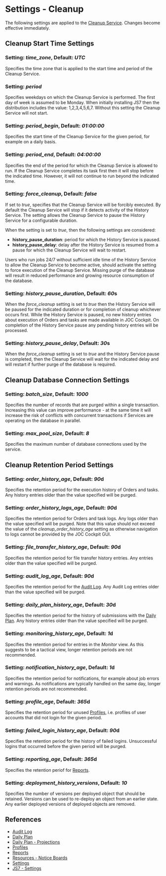 # Settings - Cleanup

The following settings are applied to the [Cleanup Service](/service-cleanup). Changes become effective immediately.

## Cleanup Start Time Settings

### Setting: *time_zone*, Default: *UTC*

Specifies the time zone that is applied to the start time and period of the Cleanup Service.

### Setting: *period*

Specifies weekdays on which the Cleanup Service is performed. The first day of week is assumed to be Monday. When initially installing JS7 then the distribution includes the value: 1,2,3,4,5,6,7. Without this setting the Cleanup Service will not start.

### Setting: *period_begin*, Default: *01:00:00*

Specifies the start time of the Cleanup Service for the given period, for example on a daily basis.

### Setting: *period_end*, Default: *04:00:00*

Specifies the end of the period for which the Cleanup Service is allowed to run. If the Cleanup Service completes its task first then it will stop before the indicated time. However, it will not continue to run beyond the indicated time.

### Setting: *force_cleanup*, Default: *false*

If set to *true*, specifies that the Cleanup Service will be forcibly executed. By default the Cleanup Service will stop if it detects activity of the History Service. The setting allows the Cleanup Service to pause the History Service for a configurable duration.

When the setting is set to *true*, then the following settings are considered:

- **history_pause_duration**: period for which the History Service is paused.
- **history_pause_delay**: delay after the History Service is resumed from a pause for which the Cleanup Service will wait to restart.

Users who run jobs 24/7 without sufficient idle time of the History Service to allow the Cleanup Service to become active, should activate the setting to force execution of the Cleanup Service. Missing purge of the database will result in reduced performance and growing resource consumption of the database.

### Setting: *history_pause_duration*, Default: *60*s

When the *force_cleanup* setting is set to *true* then the History Service will be paused for the indicated duration or for completion of cleanup whichever occurs first. While the History Service is paused, no new history entries about execution of Orders and tasks are made available in JOC Cockpit. On completion of the History Service pause any pending history entries will be processed.

### Setting: *history_pause_delay*, Default: *30*s

When the *force_cleanup* setting is set to *true* and the History Service pause is completed, then the Cleanup Service will wait for the indicated delay and will restart if further purge of the database is required.

## Cleanup Database Connection Settings

### Setting: *batch_size*, Default: *1000*

Specifies the number of records that are purged within a single transaction. Increasing this value can improve performance - at the same time it will increase the risk of conflicts with concurrent transactions if Services are operating on the database in parallel.

### Setting: *max_pool_size*, Default: *8*

Specifies the maximum number of database connections used by the service.

## Cleanup Retention Period Settings

### Setting: *order_history_age*, Default: *90*d

Specifies the retention period for the execution history of Orders and tasks. Any history entries older than the value specified will be purged.

### Setting: *order_history_logs_age*, Default: *90*d

Specifies the retention period for Orders and task logs. Any logs older than the value specified will be purged. Note that this value should not exceed the value of the *cleanup_order_history_age* setting as otherwise navigation to logs cannot be provided by the JOC Cockpit GUI.

### Setting: *file_transfer_history_age*, Default: *90*d

Specifies the retention period for file transfer history entries. Any entries older than the value specified will be purged.

### Setting: *audit_log_age*, Default: *90*d

Specifies the retention period for the [Audit Log](/audit-log). Any Audit Log entries older than the value specified will be purged.

### Setting: *daily_plan_history_age*, Default: *30*d

Specifies the retention period for the history of submissions with the [Daily Plan](/daily-plan). Any history entries older than the value specified will be purged.

### Setting: *monitoring_history_age*, Default: *1*d

Specifies the retention period for entries in the *Monitor* view. As this suggests to be a tactical view, longer retention periods are not recommended.

### Setting: *notification_history_age*, Default: *1*d

Specifies the retention period for notifications, for example about job errors and warnings. As notifications are typically handled on the same day, longer retention periods are not recommended.

### Setting: *profile_age*, Default: *365*d

Specifies the retention period for unused [Profiles](/profiles), i.e. profiles of user accounts that did not login for the given period.

### Setting: *failed_login_history_age*, Default: *90*d

Specifies the retention period for the history of failed logins. Unsuccessful logins that occurred before the given period will be purged.

### Setting: *reporting_age*, Default: *365*d

Specifies the retention periof for [Reports](/reports).

### Setting: *deployment_history_versions*, Default: *10*

Specifies the number of versions per deployed object that should be retained. Versions can be used to re-deploy an object from an earlier state. Any earlier deployed versions of deployed objects are removed.

## References

- [Audit Log](/audit-log)
- [Daily Plan](/daily-plan)
- [Daily Plan - Projections](/daily-plan-projections)
- [Profiles](/profiles)
- [Reports](/reports)
- [Resources - Notice Boards](/resources-notice-boards)
- [Settings](/settings)
- [JS7 - Settings](https://kb.sos-berlin.com/display/JS7/JS7+-+Settings)